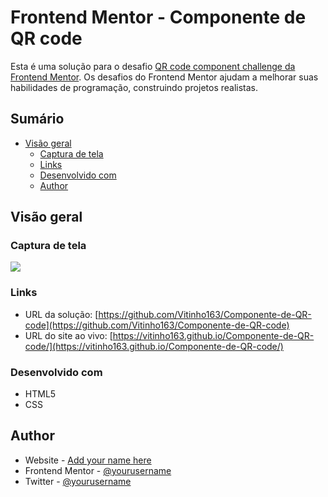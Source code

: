 # Frontend Mentor - Componente de QR code

Esta é uma solução para o desafio [QR code component challenge da Frontend Mentor](https://www.frontendmentor.io/challenges/qr-code-component-iux_sIO_H). Os desafios do Frontend Mentor ajudam a melhorar suas habilidades de programação, construindo projetos realistas.

## Sumário

- [Visão geral](#overview)
  - [Captura de tela](#Captura-de-tela)
  - [Links](#links)
  - [Desenvolvido com](#Desenvolvido-com)
  - [Author](#author)

## Visão geral

### Captura de tela

![](https://imgur.com/nhW2l3B.png)

### Links

- URL da solução: [https://github.com/Vitinho163/Componente-de-QR-code](https://github.com/Vitinho163/Componente-de-QR-code)
- URL do site ao vivo: [https://vitinho163.github.io/Componente-de-QR-code/](https://vitinho163.github.io/Componente-de-QR-code/)

### Desenvolvido com

- HTML5
- CSS

## Author

- Website - [Add your name here](https://www.your-site.com)
- Frontend Mentor - [@yourusername](https://www.frontendmentor.io/profile/yourusername)
- Twitter - [@yourusername](https://www.twitter.com/yourusername)
